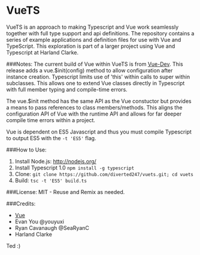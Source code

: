 VueTS
=====

VueTS is an approach to making Typescript and Vue work seamlessly together with full type support and api definitions. The repository contains a series of example applications and definition files for use with Vue and TypeScript. This exploration is part of a larger project using Vue and Typescript at Harland Clarke.

###Notes:
The current build of Vue within VueTS is from [Vue-Dev](https://github.com/yyx990803/vue/tree/dev). This release adds a vue.$init(config) method to allow configuration after instance creation. Typescript limits use of 'this' within calls to super within subclasses. This allows one to extend Vue classes directly in Typescript with full member typing and compile-time errors.

The vue.$init method has the same API as the Vue constuctor but provides a means to pass references to class members/methods. This aligns the configuration API of Vue with the runtime API and allows for far deeper compile time errors within a project.

Vue is dependent on ES5 Javascript and thus you must compile Typescript to output ES5 with the `-t 'ES5'` flag.

###How to Use:
 1. Install Node.js: http://nodejs.org/
 2. Install Typescript 1.0 `npm install -g typescript`
 3. Clone: `git clone https://github.com/diverted247/vuets.git; cd vuets`
 4. Build: `tsc -t 'ES5' build.ts`
 

###License:
MIT - Reuse and Remix as needed.

###Credits:
 * [Vue](http://vuejs.org/)
 * Evan You @youyuxi
 * Ryan Cavanaugh @SeaRyanC
 * Harland Clarke

Ted :)
